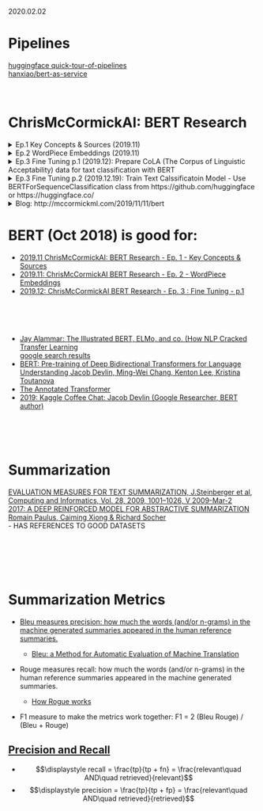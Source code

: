 2020.02.02

# Pipelines
[huggingface quick-tour-of-pipelines](https://github.com/huggingface/transformers#quick-tour-of-pipelines)<br>
[hanxiao/bert-as-service](https://github.com/hanxiao/bert-as-service)<br>
[]()<br>
[]()<br>


# ChrisMcCormickAI: BERT Research 
<details>
  <summary> Ep.1 Key Concepts & Sources (2019.11)<br>    </summary>
    - https://www.youtube.com/watch?v=FKlPCK1uFrc&list=PLam9sigHPGwOBuH4_4fr-XvDbe5uneaf6 <br>
    - BERT <- Transformer <- [LSTM w/ Attention] <- [Encoder/Decoder + Bi-LSTM] <- [RNN + LSTM]<br>
    - Bogus tasks: (1) Masked Language Model, (2) Next Sentence Prediction
</details>

<details>
  <summary> Ep.2 WordPiece Embeddings (2019.11)<br>    </summary>
    - https://www.youtube.com/watch?v=zJW57aCBCTk&list=PLam9sigHPGwOBuH4_4fr-XvDbe5uneaf6&index=2 <br>
    - BERT vocab sz = 30k, words are embedded into R^768<br>
    - Instead of working with sequence of words BERT works with sequence of embeddings.<br>
    - individual values inside feature vectors do not matter - relative proximity of vectors matters<br>
    - word piece model: (1) "embedding" = "em" "##bed" "##ding". BERT get 3 tokens (subwords) out of 1 word, (2)'kroxldyphivc' -> k-##ro-##x-##ld-##yp-##hi-##vc,  (3) bedding -> bed-##ding<br>
    - Vocab: 1=[PAD], 101=[UNK], 102=[CLS], 103=[SEP], 104=[MASK], 1000=!, 1001=\", 7607=##mus, 7613=1873<br>
</details>   
    
<details>
  <summary> Ep.3 Fine Tuning p.1 (2019.12): Prepare CoLA (The Corpus of Linguistic Acceptability) data for taxt classification with BERT    
    <br>    </summary>
    - https://www.youtube.com/watch?v=zJW57aCBCTk&list=PLam9sigHPGwOBuH4_4fr-XvDbe5uneaf6&index=3 <br>
    - Pros-0 of Fine Tuning: (1) Quick Development, (2) Less Data needed, (3) Better results <br>
    - Pros-1: Good for: Text Classification, Named Entoty Recognition (NER), POS Tagging, Question + Answering part of text <br>
    - Con-0: Not good for: Language modeling, Translation, Text generation<br>
    - Con-1: BERT is a very large model: 109M weights = 109*10^6*4(Bytes)/1024/1024 = 416 MBytes (Embedding layer: 24M weights, 12 layers of Transformers=12*7M=84M)<br>
    - Con-2: Slow to train, eg 10k sentence classifications with 4 epochs on GPU at colab takes ~ 10 mins <br>
    - Con-3: Slow inferencing - challenge for production deployment <br>
    - Con-4: Domain Specific Language <br>
    - code is from https://github.com/huggingface/transformers/blob/6695450a23545bc9d5416f39ab39609c7811c653/examples/text-classification/README.md <br>
    - TF2   code: https://github.com/huggingface/transformers/blob/master/examples/text-classification/run_tf_glue.py<br>
    - Torch code: https://github.com/huggingface/transformers/blob/master/examples/text-classification/run_glue.py<br>
    - CoLA DATA SET: https://nyu-mll.github.io/CoLA/<br>
    - Sec 3: TOKENIZE, FORMATTING (Special Tokens, Attention Mask), SEQUENCES->IDs, PADDING_n_TRUNCATING, ATTENTION_MASKS, 
  TRAIN_VALIDATION_SPLIT, CONVERT_2_PyTorch_DataType<br>
    - The ATTENTION_MASKS simply makes it explicit which tokens are actual words versus which are padding.<br>
</details>
    
<details>
  <summary> Ep.3 Fine Tuning p.2 (2019.12.19): Train Text Calssificatoin Model - Use BERTForSequenceClassification class from https://github.com/huggingface or https://huggingface.co/
    <br>    </summary>
    - VIDEO: https://www.youtube.com/watch?v=Hnvb9b7a_Ps <br>
    - CODE: https://colab.research.google.com/github/ftk1000/BERT_demos/blob/master/BERT_Fine_Tuning_Sentence_Classification.ipynb#scrollTo=GLs72DuMODJO<br>
    - Sec 3: TOKENIZE, FORMATTING (Special Tokens, Attention Mask), SEQUENCES->IDs, PADDING_n_TRUNCATING, ATTENTION_MASKS, TRAIN_VALIDATION_SPLIT, CONVERT_2_PyTorch_DataType<br>
    - Sec 4: BERTForSequenceClassification, OPTIMIZER n LearningRateScheduler, TrainingLoop<br>
    - model.train(), model.eval() sets flags<br>
    - model(..., labels) outputs LOSS, model(...) w/o labels outputs logits<br>
    - model() always returns a tuple [] : loss = output[0] <br>
    - loss.backward()   : calculates gradients <br>
    - model(), opimizer(), and scheduler() are referencing each other : during the initialization of optimizer() we pass to it model.parameters, etc <br>
    - perf metric for this task = Mathew correlation coef [-1,1]. It is used because the original data set is unbalanced.<br> 
</details>
    
<details>
  <summary> Blog: http://mccormickml.com/2019/11/11/bert <br>    </summary>
    - http://mccormickml.com/2019/11/11/bert-research-ep-1-key-concepts-and-sources/ <br>
    - BERT was trained on two “fake tasks”: “Masked Word Prediction” and “Next Sentence Prediction”. <br>
    - As a byproduct of learning to do these tasks, it develops the ability to make sense of human language. <br>
    - Once the training is finished, we strip off the final layer(s) of the model which were specific to the fake task, and then apply BERT to the tasks that we actually care about. <br>
    - coming up with these two “fake tasks” is the real innovation of BERT–otherwise it’s just a large stack of Transformers, which had already been around.<br>
    - another key contribution might be Google researchers having the text data, compute resources, and audacity to train such a huge model<br>
</details>
    


# BERT (Oct 2018) is good for: 
- [2019.11 ChrisMcCormickAI: BERT Research - Ep. 1 - Key Concepts & Sources](https://www.youtube.com/watch?v=FKlPCK1uFrc&list=PLam9sigHPGwOBuH4_4fr-XvDbe5uneaf6)<br>
- [2019.11: ChrisMcCormickAI BERT Research - Ep. 2 - WordPiece Embeddings](https://www.youtube.com/watch?v=zJW57aCBCTk&list=PLam9sigHPGwOBuH4_4fr-XvDbe5uneaf6&index=2)<br>
- [2019.12: ChrisMcCormickAI BERT Research - Ep. 3 : Fine Tuning - p.1](https://www.youtube.com/watch?v=x66kkDnbzi4&list=PLam9sigHPGwOBuH4_4fr-XvDbe5uneaf6&index=3)<br>

[]()<br>
[]()<br>
[]()<br>

    
- [Jay Alammar: The Illustrated BERT, ELMo, and co. (How NLP Cracked Transfer Learning](http://jalammar.github.io/illustrated-bert/)<br>
[google search results](https://www.google.com/search?q=BERT+and+other+transformers&rlz=1C1GCEA_enUS800US800&oq=bert&aqs=chrome.2.69i57j0j69i59j46l2j69i64l3.5639j0j7&sourceid=chrome&ie=UTF-8)<br>
- [BERT: Pre-training of Deep Bidirectional Transformers for Language Understanding
Jacob Devlin, Ming-Wei Chang, Kenton Lee, Kristina Toutanova](https://arxiv.org/abs/1810.04805)<br>
- [The Annotated Transformer](https://nlp.seas.harvard.edu/2018/04/03/attention.html)<br>
- [2019: Kaggle Coffee Chat: Jacob Devlin (Google Researcher, BERT author)](https://www.youtube.com/watch?v=u91645MFytY)<br>


[]()<br>
[]()<br>
[]()<br>

# Summarization
[EVALUATION MEASURES FOR TEXT SUMMARIZATION, J.Steinberger et al, Computing and Informatics, Vol. 28, 2009, 1001–1026, V 2009-Mar-2 ](http://www.cai.sk/ojs/index.php/cai/article/viewFile/37/24)<br>
[2017: A DEEP REINFORCED MODEL FOR ABSTRACTIVE SUMMARIZATION Romain Paulus, Caiming Xiong & Richard Socher](https://arxiv.org/pdf/1705.04304.pdf)<br> 
          - HAS REFERENCES TO GOOD DATASETS
[]()<br>
[]()<br>
[]()<br>
[]()<br>
[]()<br>
[]()<br>

# Summarization Metrics

* [Bleu measures precision: how much the words (and/or n-grams) in the machine generated summaries appeared in the human reference summaries.](https://stackoverflow.com/questions/38045290/text-summarization-evaluation-bleu-vs-rouge)
   - [Bleu: a Method for Automatic Evaluation of Machine Translation](http://www1.cs.columbia.edu/nlp/sgd/bleu.pdf)

* Rouge measures recall: how much the words (and/or n-grams) in the human reference summaries appeared in the machine generated summaries.
  - [How Rogue works](http://text-analytics101.rxnlp.com/2017/01/how-rouge-works-for-evaluation-of.html)
* F1 measure to make the metrics work together: F1 = 2  (Bleu  Rouge) / (Bleu + Rouge)

## [Precision and Recall](https://en.wikipedia.org/wiki/Precision_and_recall)
   - $$\displaystyle  recall = \frac{tp}{tp + fn}  = \frac{relevant\quad AND\quad retrieved}{relevant}$$
   - $$\displaystyle  precision = \frac{tp}{tp + fp} = \frac{relevant\quad AND\quad retrieved}{retrieved}$$


